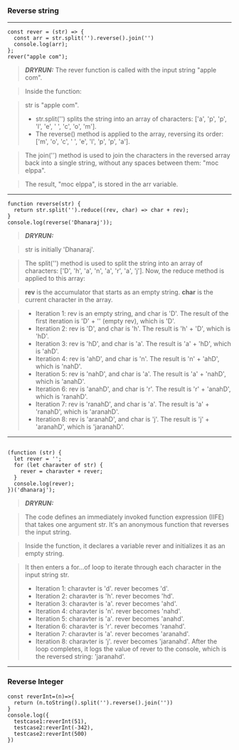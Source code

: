 ### Reverse string
----------
```
const rever = (str) => {
  const arr = str.split('').reverse().join('')
  console.log(arr);
};
rever("apple com");
```
> **_DRYRUN:_**
> The rever function is called with the input string "apple com".

> Inside the function:

> str is "apple com".
> - str.split('') splits the string into an array of characters: ['a', 'p', 'p', 'l', 'e', ' ', 'c', 'o', 'm'].
> - The reverse() method is applied to the array, reversing its order: ['m', 'o', 'c', ' ', 'e', 'l', 'p', 'p', 'a'].

> The join('') method is used to join the characters in the reversed array back into a single string, without any spaces between them: "moc elppa".

> The result, "moc elppa", is stored in the arr variable.
---
```
function reverse(str) {
  return str.split('').reduce((rev, char) => char + rev);
}
console.log(reverse('Dhanaraj'));
```
> **_DRYRUN:_**

> str is initially 'Dhanaraj'.

> The split('') method is used to split the string into an array of characters: ['D', 'h', 'a', 'n', 'a', 'r', 'a', 'j'].
Now, the reduce method is applied to this array:

> **rev** is the accumulator that starts as an empty string.
> **char** is the current character in the array.

> - Iteration 1: rev is an empty string, and char is 'D'. The result of the first iteration is 'D' + '' (empty rev), which is 'D'.
> - Iteration 2: rev is 'D', and char is 'h'. The result is 'h' + 'D', which is 'hD'.
> - Iteration 3: rev is 'hD', and char is 'a'. The result is 'a' + 'hD', which is 'ahD'.
> - Iteration 4: rev is 'ahD', and char is 'n'. The result is 'n' + 'ahD', which is 'nahD'.
> - Iteration 5: rev is 'nahD', and char is 'a'. The result is 'a' + 'nahD', which is 'anahD'.
> - Iteration 6: rev is 'anahD', and char is 'r'. The result is 'r' + 'anahD', which is 'ranahD'.
> - Iteration 7: rev is 'ranahD', and char is 'a'. The result is 'a' + 'ranahD', which is 'aranahD'.
> - Iteration 8: rev is 'aranahD', and char is 'j'. The result is 'j' + 'aranahD', which is 'jaranahD'.
---
```

(function (str) {
  let rever = '';
  for (let charavter of str) {
    rever = charavter + rever;
  }
  console.log(rever);
})('dhanaraj');
```

> **_DRYRUN:_**

> The code defines an immediately invoked function expression (IIFE) that takes one argument str. It's an anonymous function that reverses the input string.

> Inside the function, it declares a variable rever and initializes it as an empty string.

> It then enters a for...of loop to iterate through each character in the input string str.
> - Iteration 1: charavter is 'd'. rever becomes 'd'.
> - Iteration 2: charavter is 'h'. rever becomes 'hd'.
> - Iteration 3: charavter is 'a'. rever becomes 'ahd'.
> - Iteration 4: charavter is 'n'. rever becomes 'nahd'.
> - Iteration 5: charavter is 'a'. rever becomes 'anahd'.
> - Iteration 6: charavter is 'r'. rever becomes 'ranahd'.
> - Iteration 7: charavter is 'a'. rever becomes 'aranahd'.
> - Iteration 8: charavter is 'j'. rever becomes 'jaranahd'.
> After the loop completes, it logs the value of rever to the console, which is the reversed string: 'jaranahd'.


---
### Reverse Integer
```
const reverInt=(n)=>{
  return (n.toString().split('').reverse().join(''))
}
console.log({
  testcase1:reverInt(51),
  testcase2:reverInt(-342),
  testcase2:reverInt(500)
})
```
